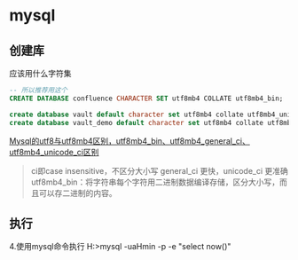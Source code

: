 # mysql

## 创建库

应该用什么字符集
```sql
-- 所以推荐用这个
CREATE DATABASE confluence CHARACTER SET utf8mb4 COLLATE utf8mb4_bin;

create database vault default character set utf8mb4 collate utf8mb4_unicode_ci;
create database vault_demo default character set utf8mb4 collate utf8mb4_unicode_ci;
```

[Mysql的utf8与utf8mb4区别，utf8mb4_bin、utf8mb4_general_ci、utf8mb4_unicode_ci区别](https://blog.csdn.net/yzh_1346983557/article/details/89643071)
> ci即case insensitive，不区分大小写
> general_ci 更快，unicode_ci 更准确
> utf8mb4_bin：将字符串每个字符用二进制数据编译存储，区分大小写，而且可以存二进制的内容。

## 执行

4.使用mysql命令执行
H:\>mysql -uaHmin -p -e "select now()"
